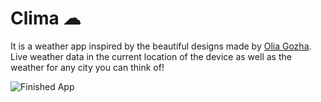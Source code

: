 
# Clima ☁


It is a weather app inspired by the beautiful designs made by [Olia Gozha](https://dribbble.com/shots/4663154-). Live weather data in the current location of the device as well as the weather for any city you can think of!


![Finished App](https://github.com/londonappbrewery/Images/blob/master/clima-demo.gif)
